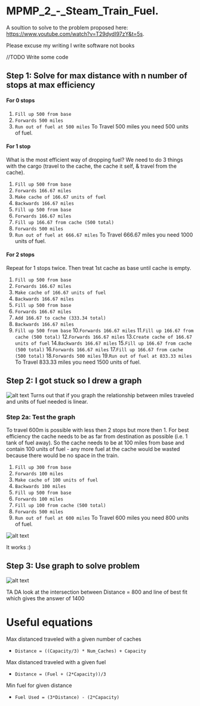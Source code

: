 # MPMP_2_-_Steam_Train_Fuel.

A soultion to solve to the problem proposed here: https://www.youtube.com/watch?v=T29dydI97zY&t=5s.

Please excuse my writing I write software not books

//TODO Write some code

## Step 1: Solve for max distance with n number of stops at max efficiency

#### For 0 stops
1. `Fill up 500 from base`
2. `Forwards 500 miles`
3. `Run out of fuel at 500 miles`
To Travel 500 miles you need 500 units of fuel.

#### For 1 stop
What is the most efficient way of dropping fuel?
We need to do 3 things with the cargo (travel to the cache, the cache it self, & travel from the cache).

1. `Fill up 500 from base`
2. `Forwards 166.67 miles`
3. `Make cache of 166.67 units of fuel`
4. `Backwards 166.67 miles`
5. `Fill up 500 from base`
6. `Forwards 166.67 miles`
7. `Fill up 166.67 from cache (500 total)`
8. `Forwards 500 miles`
9. `Run out of fuel at 666.67 miles`
To Travel 666.67 miles you need 1000 units of fuel.

#### For 2 stops
Repeat for 1 stops twice.
Then treat 1st cache as base until cache is empty.

1. `Fill up 500 from base`
2. `Forwards 166.67 miles`
3. `Make cache of 166.67 units of fuel`
4. `Backwards 166.67 miles`
5. `Fill up 500 from base`
6. `Forwards 166.67 miles`
7. `Add 166.67 to cache (333.34 total)`
8. `Backwards 166.67 miles`
9. `Fill up 500 from base`
10.`Forwards 166.67 miles`
11.`Fill up 166.67 from cache (500 total)`
12.`Forwards 166.67 miles`
13.`Create cache of 166.67 units of fuel`
14.`Backwards 166.67 miles`
15.`Fill up 166.67 from cache (500 total)`
16.`Forwards 166.67 miles`
17.`Fill up 166.67 from cache (500 total)`
18.`Forwards 500 miles`
19.`Run out of fuel at 833.33 miles`
To Travel 833.33 miles you need 1500 units of fuel.

## Step 2: I got stuck so I drew a graph
![alt text](https://raw.githubusercontent.com/RandomRDP/MPMP_2_-_Steam_Train_Fuel/master/Graph%201.png "Wild graph appeared!")
Turns out that if you graph the relationship between miles traveled and units of fuel needed is linear.

### **Step 2a: Test the graph**
To travel 600m is possible with less then 2 stops but more then 1.
For best efficiency the cache needs to be as far from destination as possible (i.e. 1 tank of fuel away).
So the cache needs to be at 100 miles from base and contain 100 units of fuel - any more fuel at the cache would be wasted because there would be no space in the train.

1. `Fill up 300 from base`
2. `Forwards 100 miles`
3. `Make cache of 100 units of fuel`
4. `Backwards 100 miles`
5. `Fill up 500 from base`
6. `Forwards 100 miles`
7. `Fill up 100 from cache (500 total)`
8. `Forwards 500 miles`
9. `Run out of fuel at 600 miles`
To Travel 600 miles you need 800 units of fuel.

![alt text](https://raw.githubusercontent.com/RandomRDP/MPMP_2_-_Steam_Train_Fuel/master/Graph%202.png "Wild graph appeared!")

It works :)

## Step 3: Use graph to solve problem
![alt text](https://raw.githubusercontent.com/RandomRDP/MPMP_2_-_Steam_Train_Fuel/master/Graph%203.png "Wild graph appeared!")

TA DA look at the intersection between Distance = 800 and line of best fit which gives the answer of 1400


# Useful equations
Max distanced traveled with a given number of caches
* `Distance = ((Capacity/3) * Num_Caches) + Capacity`

Max distanced traveled with a given fuel
* `Distance = (Fuel + (2*Capacity))/3`

Min fuel for given distance 
* `Fuel Used = (3*Distance) - (2*Capacity)`

